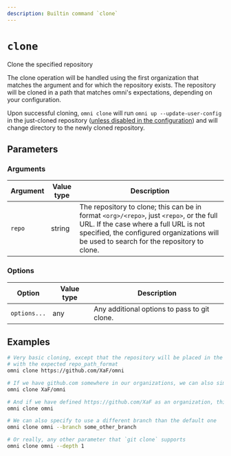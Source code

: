 ```yaml
---
description: Builtin command `clone`
---
```


# `clone`

Clone the specified repository

The clone operation will be handled using the first organization that matches the argument and for which the
repository exists. The repository will be cloned in a path that matches omni's expectations, depending on your
configuration.

Upon successful cloning, `omni clone` will run `omni up --update-user-config` in the just-cloned repository ([unless disabled in the configuration](/reference/configuration/parameters/clone)) and will change directory to the newly cloned repository.

## Parameters

### Arguments

| Argument        | Value type | Description                                         |
|-----------------|------------|-----------------------------------------------------|
| `repo` | string | The repository to clone; this can be in format `<org>/<repo>`, just `<repo>`, or the full URL. If the case where a full URL is not specified, the configured organizations will be used to search for the repository to clone. |

### Options

| Option          | Value type | Description                                         |
|-----------------|------------|-----------------------------------------------------|
| `options...` | any | Any additional options to pass to git clone. |

## Examples

```bash
# Very basic cloning, except that the repository will be placed in the correct worktree,
# with the expected repo_path_format
omni clone https://github.com/XaF/omni

# If we have github.com somewhere in our organizations, we can also simply run
omni clone XaF/omni

# And if we have defined https://github.com/XaF as an organization, this will work
omni clone omni

# We can also specify to use a different branch than the default one
omni clone omni --branch some_other_branch

# Or really, any other parameter that `git clone` supports
omni clone omni --depth 1
```
